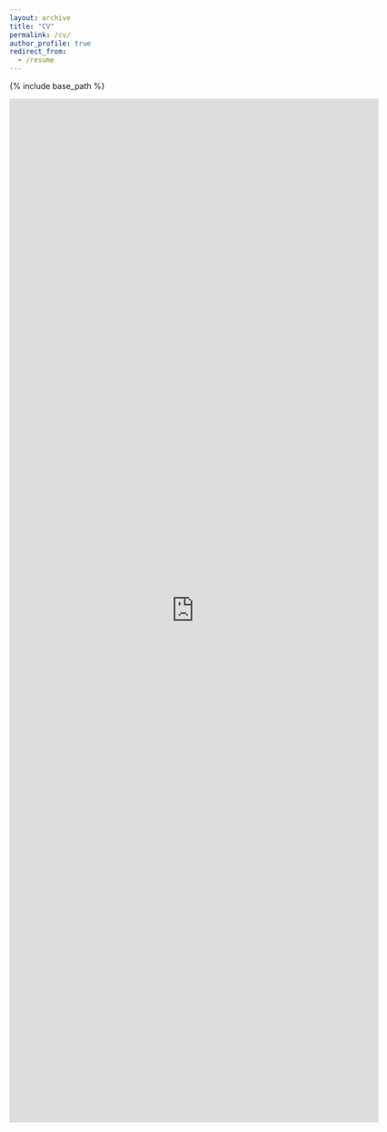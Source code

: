 ```yaml
---
layout: archive
title: "CV"
permalink: /cv/
author_profile: true
redirect_from:
  - /resume
---
```


{% include base_path %}

<!-- [Click to view my CV [PDF]](http://thegricean.github.io/files/Degen_CV.pdf) -->

<embed src="https://github.com/thegricean/thegricean.github.io/files/Degen_CV.pdf" width="650" height="1800" type='application/pdf'> 